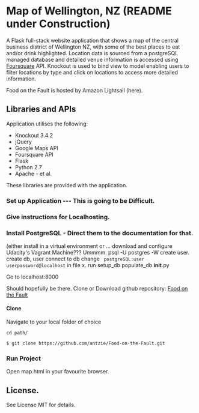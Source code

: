 # Map of Wellington, NZ (README under Construction)
A Flask full-stack website application that shows a map of the central business district of Wellington NZ, with some of the best places to eat and/or drink highlighted. Location data is sourced from a postgreSQL managed database and detailed venue information is accessed using [Foursquare](https://foursquare.com) API. Knockout is used to bind view to model enabling users to filter locations by type and click on locations to access more detailed information. 

Food on the Fault is hosted by Amazon Lightsail (here).

## Libraries and APIs
Application utilises the following: 
- Knockout 3.4.2
- jQuery
- Google Maps API
- Foursquare API
- Flask
- Python 2.7
- Apache - et al.

These libraries are provided with the application.

### Set up Application --- This is going to be Difficult. 
### Give instructions for Localhosting. 
### Install PostgreSQL - Direct them to the documentation for that. 
(either install in a virtual environment or ... download and configure Udacity's Vagrant Machine???  Ummmm.
psql -U postgres -W
create user.
create db, user
connect to db
change ``` postgreSQL:user userpassword@localhost``` in file x. 
run setup_db
populate_db
__init__.py

Go to localhost:8000

Should hopefully be there. 
Clone or Download github repository: [Food on the Fault](https://github.com/antzie/Food-on-the-Fault)

#### Clone
Navigate to your local folder of choice
```
cd path/
```
```
$ git clone https://github.com/antzie/Food-on-the-Fault.git
```
### Run Project
Open map.html in your favourite browser.

## License.
See License MIT for details.
